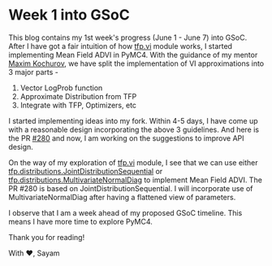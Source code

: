 # Week 1 into GSoC

This blog contains my 1st week's progress (June 1 - June 7) into GSoC. After I have got a fair intuition of how [tfp.vi](https://www.tensorflow.org/probability/api_docs/python/tfp/vi) module works, I started implementing Mean Field ADVI in PyMC4. With the guidance of my mentor [Maxim Kochurov](https://github.com/ferrine), we have split the implementation of VI approximations into 3 major parts -

1. Vector LogProb function
2. Approximate Distribution from TFP
3. Integrate with TFP, Optimizers, etc

I started implementing ideas into my fork. Within 4-5 days, I have come up with a reasonable design incorporating the above 3 guidelines. And here is the PR [#280](https://github.com/pymc-devs/pymc4/pull/280) and now, I am working on the suggestions to improve API design.

On the way of my exploration of [tfp.vi](https://www.tensorflow.org/probability/api_docs/python/tfp/vi) module, I see that we can use either [tfp.distributions.JointDistributionSequential](https://www.tensorflow.org/probability/api_docs/python/tfp/distributions/JointDistributionSequential?version=nightly) or [tfp.distributions.MultivariateNormalDiag](https://www.tensorflow.org/probability/api_docs/python/tfp/distributions/MultivariateNormalDiag?version=nightly) to implement Mean Field ADVI. The PR #280 is based on JointDistributionSequential. I will incorporate use of MultivariateNormalDiag after having a flattened view of parameters.

I observe that I am a week ahead of my proposed GSoC timeline. This means I have more time to explore PyMC4.

Thank you for reading!

With :heart:,
Sayam
